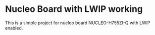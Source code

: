 # Nucleo Board with LWIP working
This is a simple project for nucleo board NUCLEO-H755ZI-Q with LWIP enabled.
